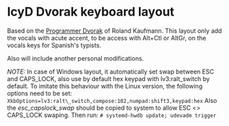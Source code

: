 # IcyD Dvorak keyboard layout
Based on the [Programmer Dvorak](http://www.kaufmann.no/roland/dvorak/) of Roland Kaufmann.
This layout only add the vocals with acute accent, to be access with Alt+Ctl or
AltGr, on the vocals keys for Spanish's typists.

Also will include another personal modifications.

*NOTE:* In case of Windows layout, it automatically set swap between ESC and
CAPS_LOCK, also use by default hex keypad with lv3:ralt\_switch by default. To
imitate this behaviour with the Linux version, the following options need to be
set:
`XkbOptions=lv3:ralt\_switch,compose:102,numpad:shift3,keypad:hex`
Also the *esc\_capslock\_swap* should be copied to system to allow ESC <> CAPS_LOCK
swaping. Then run: `# systemd-hwdb update; udevadm trigger`
